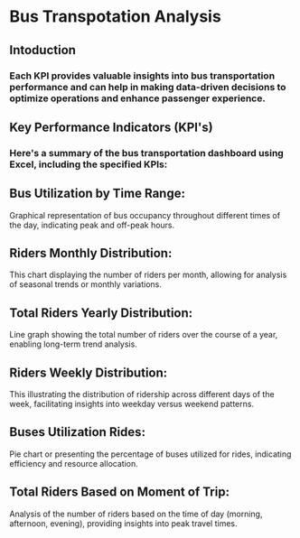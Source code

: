 # Bus Transpotation Analysis

## Intoduction
### Each KPI provides valuable insights into bus transportation performance and can help in making data-driven decisions to optimize operations and enhance passenger experience.

## Key Performance Indicators (KPI's)

### Here's a summary of the bus transportation dashboard using Excel, including the specified KPIs:

## Bus Utilization by Time Range: 
   Graphical representation of bus occupancy throughout different times of the day, indicating peak and off-peak hours.

## Riders Monthly Distribution:
   This chart displaying the number of riders per month, allowing for analysis of seasonal trends or monthly variations.

## Total Riders Yearly Distribution:
   Line graph showing the total number of riders over the course of a year, enabling long-term trend analysis.

## Riders Weekly Distribution:
   This illustrating the distribution of ridership across different days of the week, facilitating insights into weekday versus weekend patterns.

## Buses Utilization Rides:
   Pie chart or presenting the percentage of buses utilized for rides, indicating efficiency and resource allocation.

## Total Riders Based on Moment of Trip:
   Analysis of the number of riders based on the time of day (morning, afternoon, evening), providing insights into peak travel times.
   



